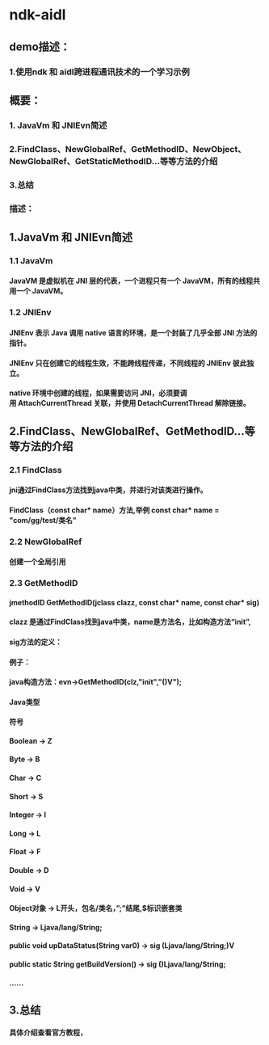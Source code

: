 # ndk-aidl
## demo描述：
### 1.使用ndk 和 aidl跨进程通讯技术的一个学习示例
## 概要：
### 1. JavaVm 和 JNIEvn简述
### 2.FindClass、NewGlobalRef、GetMethodID、NewObject、NewGlobalRef、GetStaticMethodID...等等方法的介绍
### 3.总结
### 描述：
## 1.JavaVm 和 JNIEvn简述
### 1.1 JavaVm
#### JavaVM 是虚拟机在 JNI 层的代表，一个进程只有一个 JavaVM，所有的线程共用一个 JavaVM。
### 1.2 JNIEnv
#### JNIEnv 表示 Java 调用 native 语言的环境，是一个封装了几乎全部 JNI 方法的指针。
#### JNIEnv 只在创建它的线程生效，不能跨线程传递，不同线程的 JNIEnv 彼此独立。
#### native 环境中创建的线程，如果需要访问 JNI，必须要调用 AttachCurrentThread 关联，并使用 DetachCurrentThread 解除链接。
## 2.FindClass、NewGlobalRef、GetMethodID...等等方法的介绍
### 2.1 FindClass
#### jni通过FindClass方法找到java中类，并进行对该类进行操作。
#### FindClass（const char* name）方法,举例 const char* name = "com/gg/test/类名"
### 2.2 NewGlobalRef
#### 创建一个全局引用
### 2.3 GetMethodID
#### jmethodID GetMethodID(jclass clazz, const char* name, const char* sig) 
#### clazz 是通过FindClass找到java中类，name是方法名，比如构造方法“init”,
#### sig方法的定义：
#### 例子：
#### java构造方法：evn->GetMethodID(clz,"init","()V");
#### Java类型
#### 符号
#### Boolean  ->  Z
#### Byte     ->  B
#### Char     ->  C
#### Short    ->  S
#### Integer  ->  I
#### Long     -> L
#### Float    ->  F
#### Double   ->  D
#### Void     ->  V
#### Object对象 ->  L开头，包名/类名，”;”结尾,$标识嵌套类
#### String     ->  Ljava/lang/String;
#### public void upDataStatus(String var0) -> sig (Ljava/lang/String;)V
#### public static String getBuildVersion() -> sig ()Ljava/lang/String;
#### ......
## 3.总结
#### 具体介绍查看官方教程，

